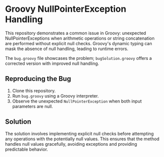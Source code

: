 # Groovy NullPointerException Handling

This repository demonstrates a common issue in Groovy: unexpected NullPointerExceptions when arithmetic operations or string concatenation are performed without explicit null checks.  Groovy's dynamic typing can mask the absence of null handling, leading to runtime errors.

The `bug.groovy` file showcases the problem; `bugSolution.groovy` offers a corrected version with improved null handling.

## Reproducing the Bug

1. Clone this repository.
2. Run `bug.groovy` using a Groovy interpreter.
3. Observe the unexpected `NullPointerException` when both input parameters are null. 

## Solution

The solution involves implementing explicit null checks before attempting any operations with the potentially null values.  This ensures that the method handles null values gracefully, avoiding exceptions and providing predictable behavior.